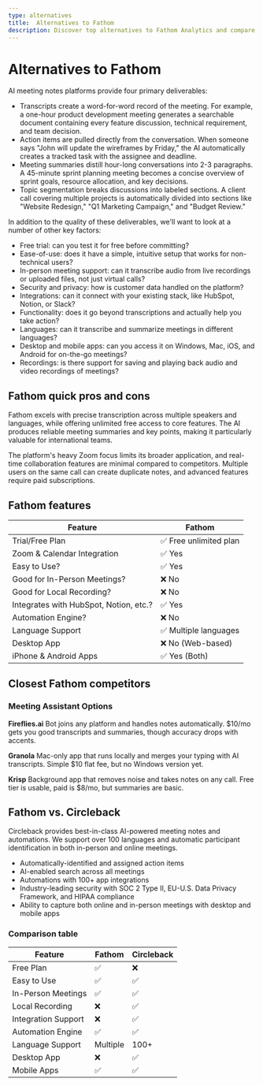 ```yaml
---
type: alternatives
title:  Alternatives to Fathom  
description: Discover top alternatives to Fathom Analytics and compare features with Circleback. Find the best privacy-focused web analytics solution for your needs.
---
```


# Alternatives to Fathom    
AI meeting notes platforms provide four primary deliverables:  
  
* Transcripts create a word-for-word record of the meeting. For example, a one-hour product development meeting generates a searchable document containing every feature discussion, technical requirement, and team decision.  
* Action items are pulled directly from the conversation. When someone says "John will update the wireframes by Friday," the AI automatically creates a tracked task with the assignee and deadline.  
* Meeting summaries distill hour-long conversations into 2-3 paragraphs. A 45-minute sprint planning meeting becomes a concise overview of sprint goals, resource allocation, and key decisions.  
* Topic segmentation breaks discussions into labeled sections. A client call covering multiple projects is automatically divided into sections like "Website Redesign," "Q1 Marketing Campaign," and "Budget Review."  
  
In addition to the quality of these deliverables, we'll want to look at a number of other key factors:  
  
* Free trial: can you test it for free before committing?  
* Ease-of-use: does it have a simple, intuitive setup that works for non-technical users?  
* In-person meeting support: can it transcribe audio from live recordings or uploaded files, not just virtual calls?  
* Security and privacy: how is customer data handled on the platform?  
* Integrations: can it connect with your existing stack, like HubSpot, Notion, or Slack?  
* Functionality: does it go beyond transcriptions and actually help you take action?  
* Languages: can it transcribe and summarize meetings in different languages?  
* Desktop and mobile apps: can you access it on Windows, Mac, iOS, and Android for on-the-go meetings?  
* Recordings: is there support for saving and playing back audio and video recordings of meetings?    
## Fathom quick pros and cons    
Fathom excels with precise transcription across multiple speakers and languages, while offering unlimited free access to core features. The AI produces reliable meeting summaries and key points, making it particularly valuable for international teams.

The platform's heavy Zoom focus limits its broader application, and real-time collaboration features are minimal compared to competitors. Multiple users on the same call can create duplicate notes, and advanced features require paid subscriptions.  
## Fathom features    
| Feature | Fathom |
|----------|---------|
| Trial/Free Plan | ✅ Free unlimited plan |
| Zoom & Calendar Integration | ✅ Yes |
| Easy to Use? | ✅ Yes |
| Good for In-Person Meetings? | ❌ No |
| Good for Local Recording? | ❌ No |
| Integrates with HubSpot, Notion, etc.? | ✅ Yes |
| Automation Engine? | ❌ No |
| Language Support | ✅ Multiple languages |
| Desktop App | ❌ No (Web-based) |
| iPhone & Android Apps | ✅ Yes (Both) |  
## Closest Fathom competitors    
### Meeting Assistant Options

**Fireflies.ai**
Bot joins any platform and handles notes automatically. $10/mo gets you good transcripts and summaries, though accuracy drops with accents.

**Granola**
Mac-only app that runs locally and merges your typing with AI transcripts. Simple $10 flat fee, but no Windows version yet.

**Krisp**
Background app that removes noise and takes notes on any call. Free tier is usable, paid is $8/mo, but summaries are basic.  
## Fathom vs. Circleback  
Circleback provides best-in-class AI-powered meeting notes and automations. We support over 100 languages and automatic participant identification in both in-person and online meetings.  
  
* Automatically-identified and assigned action items  
* AI-enabled search across all meetings  
* Automations with 100+ app integrations  
* Industry-leading security with SOC 2 Type II, EU-U.S. Data Privacy Framework, and HIPAA compliance  
* Ability to capture both online and in-person meetings with desktop and mobile apps    
### Comparison table  
| Feature | Fathom | Circleback |
|----------|---------|------------|
| Free Plan | ✅ | ❌ |
| Easy to Use | ✅ | ✅ |
| In-Person Meetings | ✅ | ✅ |
| Local Recording | ❌ | ✅ |
| Integration Support | ❌ | ✅ |
| Automation Engine | ✅ | ✅ |
| Language Support | Multiple | 100+ |
| Desktop App | ❌ | ✅ |
| Mobile Apps | ✅ | ✅ |